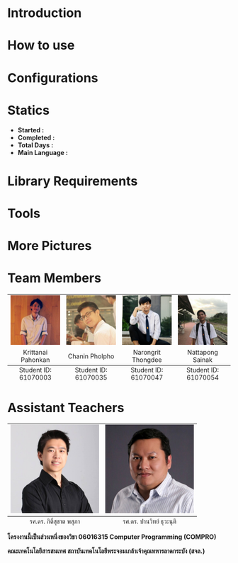# Introduction

# How to use

# Configurations

# Statics 
* **Started :** 
* **Completed :** 
* **Total Days :** 
* **Main Language :**  

# Library Requirements

# Tools

# More Pictures

# Team Members
<table>
	<tr align="center">
		<td><a href="https://github.com/PhutawanITF61" target="_blank"><img src="Member Profile/seen.jpg"></a></td>
		<td><a href="https://github.com/61070063" target="_blank"><img src="Member Profile/ton.jpg"></a></td>
		<td><a href="https://github.com/h2oprince1" target="_blank"><img src="Member Profile/jack.jpg"></a></td>
		<td><a href="https://github.com/itluciano" target="_blank"><img src="Member Profile/aoff.jpg"></a></td>
	</tr>
	<tr align="center">
		<td>Krittanai Pahonkan</td>
		<td>Chanin Pholpho</td>
		<td>Narongrit Thongdee</td>
		<td>Nattapong Sainak</td>
	</tr>
	<tfoot align="center">
		<td>Student ID: 61070003</td>
		<td>Student ID: 61070035</td>
		<td>Student ID: 61070047</td>
		<td>Student ID: 61070054</td>
	</tfoot>
</table>

# Assistant Teachers
<table>
	<tr align="center">
		<td><img src="Assitant Teacher/Aj Aong.jpg" width='200'></a></td>
		<td><img src="Assitant Teacher/Aj Panwit.jpg" width='200'></a></td>
	</tr>
	<tfoot align="center">
		<td>รศ.ดร. กิติ์สุชาต พสุภา</td>
		<td>รศ.ดร. ปานวิทย์ ธุวะนุติ</td>
	</tfoot>
</table>

**โครงงานนี้เป็นส่วนหนึ่งของวิชา 06016315 Computer Programming (COMPRO)** 

**คณะเทคโนโลยีสารสนเทศ สถาบันเทคโนโลยีพระจอมเกล้าเจ้าคุณทหารลาดกระบัง (สจล.)**  
